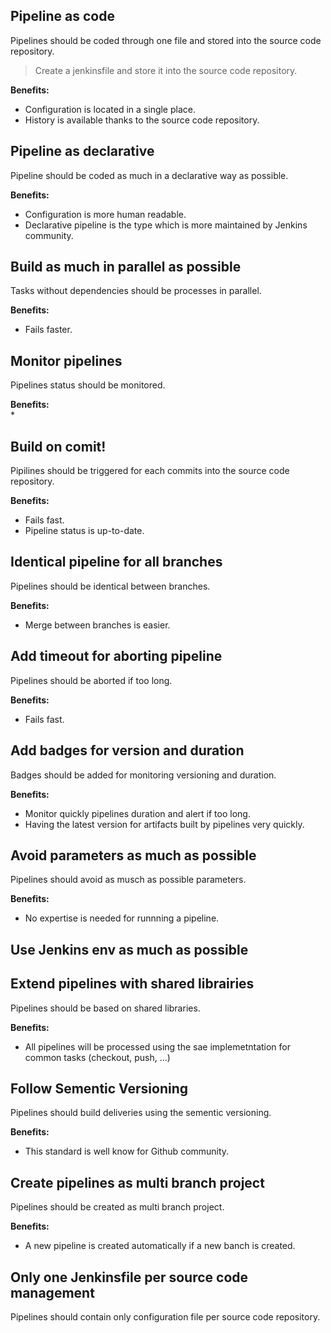 
## Pipeline as code
Pipelines should be coded through one file and stored into the source code repository.

> Create a jenkinsfile and store it into the source code repository.

**Benefits:**
* Configuration is located in a single place. 
* History is available thanks to the source code repository.

## Pipeline as declarative
Pipeline should be coded as much in a declarative way as possible.

**Benefits:**
* Configuration is more human readable. 
* Declarative pipeline is the type which is more maintained by Jenkins community. 

## Build as much in parallel as possible
Tasks without dependencies should be processes in parallel.

**Benefits:**
* Fails faster.

## Monitor pipelines
Pipelines status should be monitored. 

**Benefits:**  
* 

## Build on comit!
Pipilines should be triggered for each commits into the source code repository.

**Benefits:**
* Fails fast. 
* Pipeline status is up-to-date.

## Identical pipeline for all branches
Pipelines should be identical between branches.

**Benefits:**
* Merge between branches is easier. 

## Add timeout for aborting pipeline
Pipelines should be aborted if too long.

**Benefits:**
* Fails fast.

## Add badges for version and duration
Badges should be added for monitoring versioning and duration.

**Benefits:**
* Monitor quickly pipelines duration and alert if too long. 
* Having the latest version for artifacts built by pipelines very quickly. 

## Avoid parameters as much as possible
Pipelines should avoid as musch as possible parameters.

**Benefits:**
* No expertise is needed for runnning a pipeline.

## Use Jenkins env as much as possible


## Extend pipelines with shared librairies
Pipelines should be based on shared libraries.

**Benefits:**
* All pipelines will be processed using the sae implemetntation for common tasks (checkout, push, ...)

## Follow Sementic Versioning 
Pipelines should build deliveries using the sementic versioning.

**Benefits:**
* This standard is well know for Github community.

## Create pipelines as multi branch project
Pipelines should be created as multi branch project.

**Benefits:**
* A new pipeline is created automatically if a new banch is created.

## Only one Jenkinsfile per source code management
Pipelines should contain only configuration file per source code repository.
